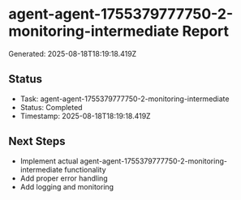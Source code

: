 # agent-agent-1755379777750-2-monitoring-intermediate Report

Generated: 2025-08-18T18:19:18.419Z

## Status
- Task: agent-agent-1755379777750-2-monitoring-intermediate
- Status: Completed
- Timestamp: 2025-08-18T18:19:18.419Z

## Next Steps
- Implement actual agent-agent-1755379777750-2-monitoring-intermediate functionality
- Add proper error handling
- Add logging and monitoring

